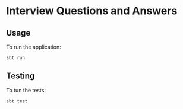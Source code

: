 Interview Questions and Answers
===============================

Usage
-----

To run the application:

    sbt run

Testing
-------

To tun the tests:

    sbt test
